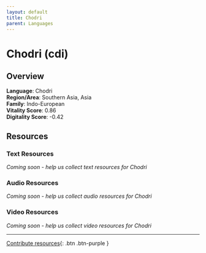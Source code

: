```yaml
---
layout: default
title: Chodri
parent: Languages
---
```


# Chodri (cdi)

## Overview

**Language**: Chodri  
**Region/Area**: Southern Asia, Asia  
**Family**: Indo-European  
**Vitality Score**: 0.86  
**Digitality Score**: -0.42  

## Resources

### Text Resources
*Coming soon - help us collect text resources for Chodri*

### Audio Resources
*Coming soon - help us collect audio resources for Chodri*

### Video Resources
*Coming soon - help us collect video resources for Chodri*

---

[Contribute resources](https://fairtrain.github.io/){: .btn .btn-purple }
